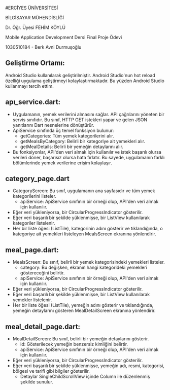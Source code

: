 #ERCİYES ÜNİVERSİTESİ

BİLGİSAYAR MÜHENDİSLİĞİ

Dr. Öğr. Üyesi FEHİM KÖYLÜ

Mobile Application Development Dersi Final Proje Ödevi

1030510184  -  Berk Avni Durmuşoğlu

## Geliştirme Ortamı:
  Android Studio kullanılarak geliştirilmiştir. Android Studio'nun hot reload özelliği uygulama geliştirmeyi kolaylaştırmaktadır. Bu yüzden Android Studio kullanmayı tercih ettim.

## apı_service.dart:
  - Uygulamanın, yemek verilerini almasını sağlar. API çağrılarını yöneten bir servis sınıfıdır. Bu sınıf, HTTP GET istekleri yapar ve gelen JSON yanıtlarını Dart nesnelerine dönüştürür.
  - ApiService sınıfında üç temel fonksiyon bulunur:
       * getCategories: Tüm yemek kategorilerini alır.
       * getMealsByCategory: Belirli bir kategoriye ait yemekleri alır.
       * getMealDetails: Belirli bir yemeğin detaylarını alır.
  - Bu fonksiyonlar, API'den veri almak için kullanılır ve istek başarılı olursa verileri döner, başarısız olursa hata fırlatır. Bu sayede, uygulamanın farklı bölümlerinde yemek verilerine erişim kolaylaşır.

 ## category_page.dart
   - CategoryScreen: Bu sınıf, uygulamanın ana sayfasıdır ve tüm yemek kategorilerini listeler.
        * apiService: ApiService sınıfının bir örneği olup, API'den veri almak için kullanılır.
   - Eğer veri yükleniyorsa, bir CircularProgressIndicator gösterilir.
   - Eğer veri başarılı bir şekilde yüklenmişse, bir ListView kullanılarak kategoriler listelenir.
   - Her bir liste öğesi (ListTile), kategorinin adını gösterir ve tıklandığında, o kategoriye ait yemekleri listeleyen MealsScreen ekranına yönlendirir.

## meal_page.dart:
  - MealsScreen: Bu sınıf, belirli bir yemek kategorisindeki yemekleri listeler.
       * category: Bu değişken, ekranın hangi kategorideki yemekleri göstereceğini belirtir.
       * apiService: ApiService sınıfının bir örneği olup, API'den veri almak için kullanılır.
  - Eğer veri yükleniyorsa, bir CircularProgressIndicator gösterilir.
  - Eğer veri başarılı bir şekilde yüklenmişse, bir ListView kullanılarak yemekler listelenir.
  - Her bir liste öğesi (ListTile), yemeğin adını gösterir ve tıklandığında, yemeğin detaylarını gösteren MealDetailScreen ekranına yönlendirir.

## meal_detail_page.dart:
  - MealDetailScreen: Bu sınıf, belirli bir yemeğin detaylarını gösterir.
       * id: Gösterilecek yemeğin benzersiz kimliğini belirtir.
       * apiService: ApiService sınıfının bir örneği olup, API'den veri almak için kullanılır.
  - Eğer veri yükleniyorsa, bir CircularProgressIndicator gösterilir.
  - Eğer veri başarılı bir şekilde yüklenmişse, yemeğin adı, resmi, kategorisi, bölgesi ve tarifi gibi bilgiler gösterilir.
       * Detaylar SingleChildScrollView içinde Column ile düzenlenmiş şekilde sunulur.
    


 
	
